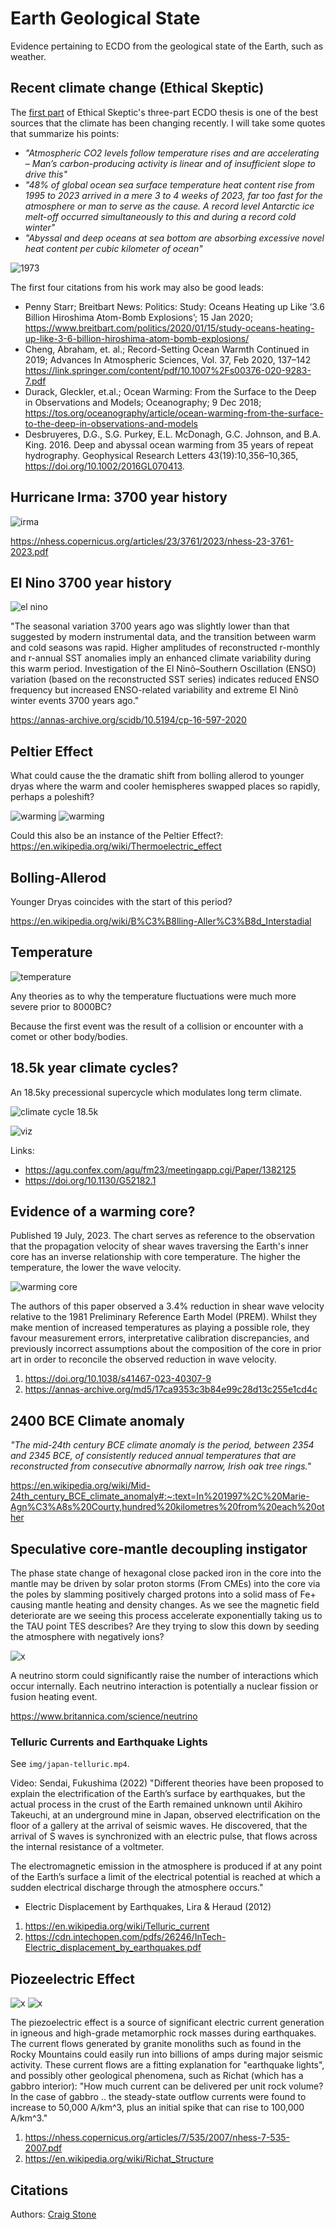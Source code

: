 # Earth Geological State

Evidence pertaining to ECDO from the geological state of the Earth, such as weather.

## Recent climate change (Ethical Skeptic)

The [first part](https://theethicalskeptic.com/2020/02/16/the-climate-change-alternative-we-ignore-to-our-peril/) of Ethical Skeptic's three-part ECDO thesis is one of the best sources that the climate has been changing recently. I will take some quotes that summarize his points:
- *"Atmospheric CO2 levels follow temperature rises and are accelerating – Man’s carbon-producing activity is linear and of insufficient slope to drive this"*
- *"48% of global ocean sea surface temperature heat content rise from 1995 to 2023 arrived in a mere 3 to 4 weeks of 2023, far too fast for the atmosphere or man to serve as the cause. A record level Antarctic ice melt-off occurred simultaneously to this and during a record cold winter"*
- *"Abyssal and deep oceans at sea bottom are absorbing excessive novel heat content per cubic kilometer of ocean"*

![1973](img/1973.jpg "ethical skeptic 1973 viz")

The first four citations from his work may also be good leads:
- Penny Starr; Breitbart News: Politics: Study: Oceans Heating up Like ‘3.6 Billion Hiroshima Atom-Bomb Explosions’; 15 Jan 2020; https://www.breitbart.com/politics/2020/01/15/study-oceans-heating-up-like-3-6-billion-hiroshima-atom-bomb-explosions/
- Cheng, Abraham, et. al.; Record-Setting Ocean Warmth Continued in 2019; Advances In Atmospheric Sciences, Vol. 37, Feb 2020, 137–142 https://link.springer.com/content/pdf/10.1007%2Fs00376-020-9283-7.pdf
- Durack, Gleckler, et.al.; Ocean Warming: From the Surface to the Deep in Observations and Models; Oceanography; 9 Dec 2018; https://tos.org/oceanography/article/ocean-warming-from-the-surface-to-the-deep-in-observations-and-models
- Desbruyeres, D.G., S.G. Purkey, E.L. McDonagh, G.C. Johnson, and B.A. King. 2016. Deep and abyssal ocean warming from 35 years of repeat hydrography. Geophysical Research Letters 43(19):10,356–10,365, https://doi.org/​10.1002/2016GL070413.

## Hurricane Irma: 3700 year history

![irma](img/hurricane-irma.jpg "irma")

https://nhess.copernicus.org/articles/23/3761/2023/nhess-23-3761-2023.pdf

## El Nino 3700 year history

![el nino](img/el-nino-3700.jpg "el nino")

"The seasonal variation 3700 years ago was slightly lower than that suggested by modern instrumental data, and the transition between warm and cold seasons was rapid. Higher amplitudes of reconstructed r-monthly and r-annual SST anomalies imply an enhanced climate variability during this warm period. Investigation of the El Ninõ–Southern Oscillation (ENSO) variation (based on the reconstructed SST series) indicates reduced ENSO frequency but increased ENSO-related variability and extreme El Ninõ winter events 3700 years ago."

https://annas-archive.org/scidb/10.5194/cp-16-597-2020

## Peltier Effect

What could cause the the dramatic shift from bolling allerod to younger dryas where the warm and cooler hemispheres swapped places so rapidly, perhaps a poleshift?

![warming](img/peltier-1.jpg "warming")
![warming](img/peltier-2.jpg "warming")

Could this also be an instance of the Peltier Effect?: https://en.wikipedia.org/wiki/Thermoelectric_effect

## Bolling-Allerod

Younger Dryas coincides with the start of this period?

https://en.wikipedia.org/wiki/B%C3%B8lling-Aller%C3%B8d_Interstadial

## Temperature

![temperature](img/temperature-3700.jpg "temperature")

Any theories as to why the temperature fluctuations were much more severe prior to 8000BC?

Because the first event was the result of a collision or encounter with a comet or other body/bodies.

## 18.5k year climate cycles?

An 18.5ky precessional supercycle which modulates long term climate.

![climate cycle 18.5k](img/18k-cycle.jpg "climate cycle 18.5k")

![viz](img/18k-2.jpg "viz")

Links:
- https://agu.confex.com/agu/fm23/meetingapp.cgi/Paper/1382125
- https://doi.org/10.1130/G52182.1

## Evidence of a warming core?

Published 19 July, 2023. The chart serves as reference to the observation that the propagation velocity of shear waves traversing the Earth's inner core has an inverse relationship with core temperature. The higher the temperature, the lower the wave velocity.

![warming core](img/warming-core.jpg "warming core visual")

The authors of this paper observed a 3.4% reduction in shear wave velocity relative to the 1981 Preliminary Reference Earth Model (PREM). Whilst they make mention of increased temperatures as playing a possible role, they favour measurement errors, interpretative calibration discrepancies, and previously incorrect assumptions about the composition of the core in prior art in order to reconcile the observed reduction in wave velocity.

1. https://doi.org/10.1038/s41467-023-40307-9
2. https://annas-archive.org/md5/17ca9353c3b84e99c28d13c255e1cd4c

## 2400 BCE Climate anomaly

*"The mid-24th century BCE climate anomaly is the period, between 2354 and 2345 BCE, of consistently reduced annual temperatures that are reconstructed from consecutive abnormally narrow, Irish oak tree rings."*

https://en.wikipedia.org/wiki/Mid-24th_century_BCE_climate_anomaly#:~:text=In%201997%2C%20Marie-Agn%C3%A8s%20Courty,hundred%20kilometres%20from%20each%20other

## Speculative core-mantle decoupling instigator

The phase state change of hexagonal close packed iron in the core into the mantle may be driven by solar proton storms (From CMEs) into the core via the poles by slamming positively charged protons into a solid mass of Fe+ causing mantle heating and density changes. As we see the magnetic field deteriorate are we seeing this process accelerate exponentially taking us to the TAU point TES describes? Are they trying to slow this down by seeding the atmosphere with negatively ions?

![x](img/neutrino-storm.jpg "")

A neutrino storm could significantly raise the number of interactions which occur internally. Each neutrino interaction is potentially a nuclear fission or fusion heating event.

https://www.britannica.com/science/neutrino

### Telluric Currents and Earthquake Lights

See `img/japan-telluric.mp4`.

Video: Sendai, Fukushima (2022)
"Different theories have been proposed to explain the electrification of the Earth’s surface by earthquakes, but the actual process in the crust of the Earth remained unknown until Akihiro Takeuchi, at an underground mine in Japan, observed electrification on the floor of a gallery at the arrival of seismic waves. He discovered, that the arrival of S waves is synchronized with an electric pulse, that flows across the internal resistance of a voltmeter.

The electromagnetic emission in the atmosphere is produced if at any point of the Earth’s surface a limit of the electrical potential is reached at which a sudden electrical discharge through the atmosphere occurs."
- Electric Displacement by Earthquakes, Lira & Heraud (2012)

1. https://en.wikipedia.org/wiki/Telluric_current
2. https://cdn.intechopen.com/pdfs/26246/InTech-Electric_displacement_by_earthquakes.pdf

## Piozeelectric Effect

![x](img/telluric1.jpg "telluric")
![x](img/telluric2.jpg "telluric")

The piezoelectric effect is a source of significant electric current generation in igneous and high-grade metamorphic rock masses during earthquakes. The current flows generated by granite monoliths such as found in the Rocky Mountains could easily run into billions of amps during major seismic activity. These current flows are a fitting explanation for "earthquake lights", and possibly other geological phenomena, such as Richat (which has a gabbro interior): "How much current can be delivered per unit rock volume? In the case of gabbro .. the steady-state outflow currents were found to increase to 50,000 A/km^3, plus an initial spike that can rise to 100,000 A/km^3."

1. https://nhess.copernicus.org/articles/7/535/2007/nhess-7-535-2007.pdf
2. https://en.wikipedia.org/wiki/Richat_Structure

## Citations

Authors: [Craig Stone](https://nobulart.com)